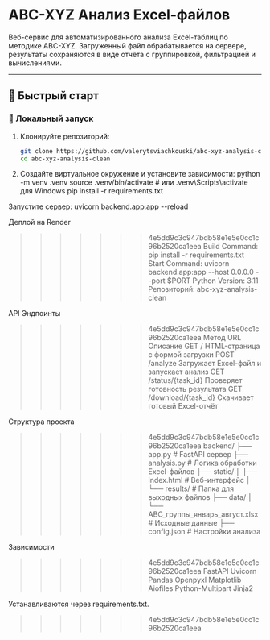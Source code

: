 # ABC-XYZ Анализ Excel-файлов

Веб-сервис для автоматизированного анализа Excel-таблиц по методике ABC-XYZ. Загруженный файл обрабатывается на сервере, результаты сохраняются в виде отчёта с группировкой, фильтрацией и вычислениями.

---

## 🚀 Быстрый старт

### 🔧 Локальный запуск

1. Клонируйте репозиторий:
   ```bash
   git clone https://github.com/valerytsviachkouski/abc-xyz-analysis-clean.git
   cd abc-xyz-analysis-clean

   
2.  Создайте виртуальное окружение и установите зависимости:
python -m venv .venv
source .venv/bin/activate  # или .venv\\Scripts\\activate для Windows
pip install -r requirements.txt

Запустите сервер:
uvicorn backend.app:app --reload

Деплой на Render
>>>>>>> 4e5dd9c3c947bdb58e1e5e0cc1c96b2520ca1eea
Build Command: pip install -r requirements.txt
Start Command: uvicorn backend.app:app --host 0.0.0.0 --port $PORT
Python Version: 3.11
Репозиторий: abc-xyz-analysis-clean


API Эндпоинты
>>>>>>> 4e5dd9c3c947bdb58e1e5e0cc1c96b2520ca1eea
Метод	URL	Описание
GET	/	HTML-страница с формой загрузки
POST	/analyze	Загружает Excel-файл и запускает анализ
GET	/status/{task_id}	Проверяет готовность результата
GET	/download/{task_id}	Скачивает готовый Excel-отчёт


Структура проекта
>>>>>>> 4e5dd9c3c947bdb58e1e5e0cc1c96b2520ca1eea
backend/
├── app.py              # FastAPI сервер
├── analysis.py         # Логика обработки Excel-файлов
├── static/
│   ├── index.html      # Веб-интерфейс
│   └── results/        # Папка для выходных файлов
├── data/
│   └── ABC_группы_январь_август.xlsx  # Исходные данные
├── config.json         # Настройки анализа


Зависимости
>>>>>>> 4e5dd9c3c947bdb58e1e5e0cc1c96b2520ca1eea
FastAPI
Uvicorn
Pandas
Openpyxl
Matplotlib
Aiofiles
Python-Multipart
Jinja2

Устанавливаются через requirements.txt.


>>>>>>> 4e5dd9c3c947bdb58e1e5e0cc1c96b2520ca1eea
